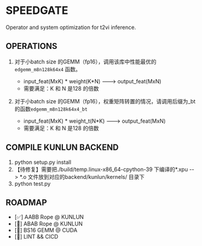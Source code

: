 # SPEEDGATE
Operator and system optimization for t2vi inference.

## OPERATIONS

1. 对于小batch size 的GEMM（fp16），调用该库中性能最优的 `edgemm_m8n128k64x4` 函数。
    * input_feat(MxK) * weight(K*N) ---> output_feat(MxN)
    * 需要满足：K 和 N 是128 的倍数

2. 对于小batch size 的GEMM（fp16），权重矩阵转置的情况，请调用后缀为_bt 的函数`edgemm_m8n128k64x4_bt`
    * input_feat(MxK) * weight_t(N*K) ---> output_feat(MxN)
    * 需要满足：K 和 N 是128 的倍数

## COMPILE KUNLUN BACKEND

1. python setup.py install
2. 【待修复】需要把./build/temp.linux-x86_64-cpython-39 下编译的*.xpu --> *.o 文件放到对应的backend/kunlun/kernels/ 目录下
3. python test.py


## ROADMAP
- [✅] AABB Rope @ KUNLUN
- [📝] ABAB Rope @ KUNLUN
- [📝] BS16 GEMM @ CUDA
- [📝] LINT && CICD 
